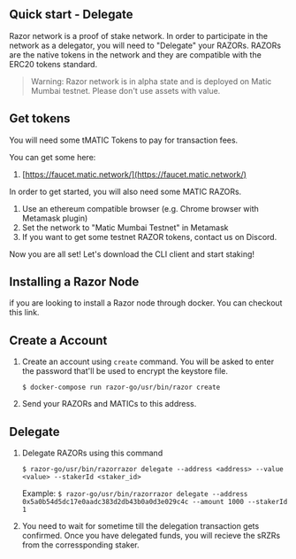 ## Quick start - Delegate

Razor network is a proof of stake network. In order to participate in the network as a delegator, you will need to "Delegate" your RAZORs. RAZORs are the native tokens in the network and they are compatible with the ERC20 tokens standard.

> Warning: Razor network is in alpha state and is deployed on Matic Mumbai testnet. Please don't use assets with value.

## Get tokens

You will need some tMATIC Tokens to pay for transaction fees.

You can get some here:

1. [https://faucet.matic.network/](https://faucet.matic.network/)

In order to get started, you will also need some MATIC RAZORs.

1. Use an ethereum compatible browser (e.g. Chrome browser with Metamask plugin)
2. Set the network to "Matic Mumbai Testnet" in Metamask
3. If you want to get some testnet RAZOR tokens, contact us on Discord.

Now you are all set! Let's download the CLI client and start staking!

## Installing a Razor Node

if you are looking to install a Razor node through docker. You can checkout this link.

## Create a Account
1. Create an account using `create` command. You will be asked to enter the password that'll be used to encrypt the keystore file.

    `$ docker-compose run razor-go/usr/bin/razor create`


2. Send your RAZORs and MATICs to this address.

## Delegate
1. Delegate RAZORs using this command

    `$ razor-go/usr/bin/razorrazor delegate --address <address> --value <value> --stakerId <staker_id>`

    Example: `$ razor-go/usr/bin/razorrazor delegate --address 0x5a0b54d5dc17e0aadc383d2db43b0a0d3e029c4c --amount 1000 --stakerId 1`

2. You need to wait for sometime till the delegation transaction gets confirmed. Once you have delegated funds, you will recieve the sRZRs from the corressponding staker.

